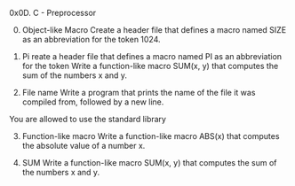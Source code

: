 0x0D. C - Preprocessor

0. Object-like Macro
Create a header file that defines a macro named SIZE as an abbreviation for the token 1024.

1. Pi
reate a header file that defines a macro named PI as an abbreviation for the token Write a function-like macro SUM(x, y) that computes the sum of the numbers x and y.

2. File name
Write a program that prints the name of the file it was compiled from, followed by a new line.

You are allowed to use the standard library

3. Function-like macro
Write a function-like macro ABS(x) that computes the absolute value of a number x.

4. SUM
Write a function-like macro SUM(x, y) that computes the sum of the numbers x and y.
